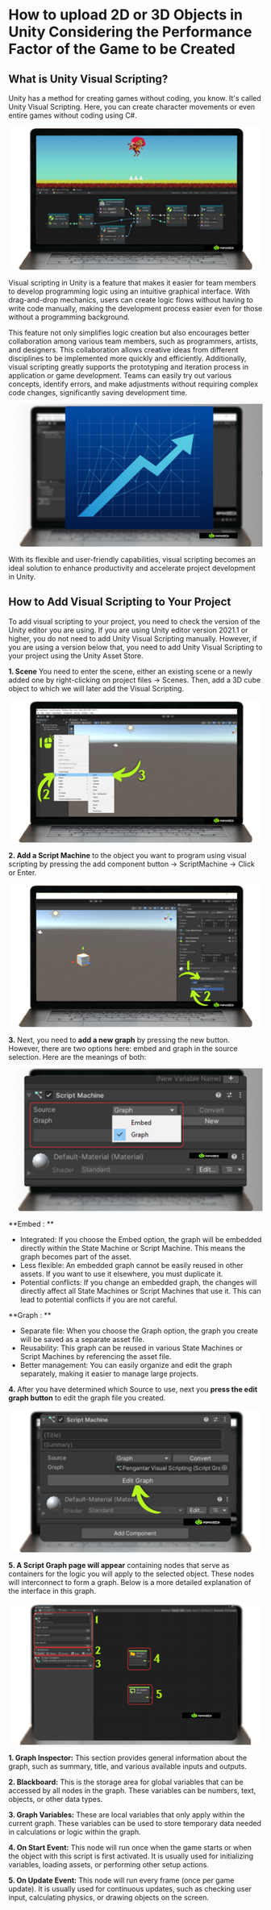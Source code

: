 # How to upload 2D or 3D Objects in Unity Considering the Performance Factor of the Game to be Created 

## What is Unity Visual Scripting?

Unity has a method for creating games without coding, you know. It's called Unity Visual Scripting. Here, you can create character movements or even entire games without coding using C#.

![Gambar Proyek](1.png)

Visual scripting in Unity is a feature that makes it easier for team members to develop programming logic using an intuitive graphical interface. With drag-and-drop mechanics, users can create logic flows without having to write code manually, making the development process easier even for those without a programming background.

This feature not only simplifies logic creation but also encourages better collaboration among various team members, such as programmers, artists, and designers. This collaboration allows creative ideas from different disciplines to be implemented more quickly and efficiently. Additionally, visual scripting greatly supports the prototyping and iteration process in application or game development. Teams can easily try out various concepts, identify errors, and make adjustments without requiring complex code changes, significantly saving development time.

![!](2.png)

With its flexible and user-friendly capabilities, visual scripting becomes an ideal solution to enhance productivity and accelerate project development in Unity.

## How to Add Visual Scripting to Your Project

To add visual scripting to your project, you need to check the version of the Unity editor you are using. If you are using Unity editor version 2021.1 or higher, you do not need to add Unity Visual Scripting manually. However, if you are using a version below that, you need to add Unity Visual Scripting to your project using the Unity Asset Store.

**1. Scene**
You need to enter the scene, either an existing scene or a newly added one by right-clicking on project files -> Scenes. Then, add a 3D cube object to which we will later add the Visual Scripting.

![!](3.png)

**2. Add a Script Machine** to the object you want to program using visual scripting by pressing the add component button -> ScriptMachine -> Click or Enter.

![!](4.png)

**3.** Next, you need to **add a new graph** by pressing the new button. However, there are two options here: embed and graph in the source selection. Here are the meanings of both:

![!](5.png)

**Embed : **
- Integrated: If you choose the Embed option, the graph will be embedded directly within the State Machine or Script Machine. This means the graph becomes part of the asset.
- Less flexible: An embedded graph cannot be easily reused in other assets. If you want to use it elsewhere, you must duplicate it.
- Potential conflicts: If you change an embedded graph, the changes will directly affect all State Machines or Script Machines that use it. This can lead to potential conflicts if you are not careful.

**Graph : **
- Separate file: When you choose the Graph option, the graph you create will be saved as a separate asset file.
- Reusability: This graph can be reused in various State Machines or Script Machines by referencing the asset file.
- Better management: You can easily organize and edit the graph separately, making it easier to manage large projects.

**4.** After you have determined which Source to use, next you **press the edit graph button** to edit the graph file you created.

![!](6.png)

**5. A Script Graph page will appear** containing nodes that serve as containers for the logic you will apply to the selected object. These nodes will interconnect to form a graph. Below is a more detailed explanation of the interface in this graph.

![!](7.png)

**1. Graph Inspector:** This section provides general information about the graph, such as summary, title, and various available inputs and outputs. 

**2. Blackboard:** This is the storage area for global variables that can be accessed by all nodes in the graph. These variables can be numbers, text, objects, or other data types. 

**3. Graph Variables:** These are local variables that only apply within the current graph. These variables can be used to store temporary data needed in calculations or logic within the graph. 

**4. On Start Event:** This node will run once when the game starts or when the object with this script is first activated. It is usually used for initializing variables, loading assets, or performing other setup actions. 

**5. On Update Event:** This node will run every frame (once per game update). It is usually used for continuous updates, such as checking user input, calculating physics, or drawing objects on the screen.
